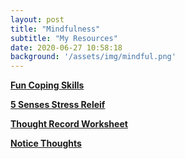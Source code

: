 ```yaml
---
layout: post
title: "Mindfulness"
subtitle: "My Resources"
date: 2020-06-27 10:58:18
background: '/assets/img/mindful.png'
---
```

[**Fun Coping Skills**]({{suzanne.health}}/assets/pdf/mindful1.pdf)

[**5 Senses Stress Releif**]({{suzanne.health}}/assets/pdf/5senses.pdf)

[**Thought Record Worksheet**]({{suzanne.health}}/assets/pdf/thoughtrecord.pdf)

[**Notice Thoughts**]({{suzanne.health}}/assets/pdf/noticethoughts.pdf)